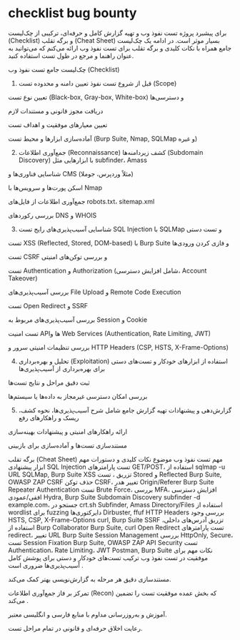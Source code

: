 # checklist bug bounty

برای پیشبرد پروژه تست نفوذ وب و تهیه گزارش کامل و حرفه‌ای، ترکیبی از چک‌لیست (Checklist) و برگه تقلب (Cheat Sheet) بسیار موثر است. در ادامه یک چک‌لیست جامع همراه با نکات کلیدی و برگه تقلب برای تست نفوذ وب ارائه می‌کنم که می‌توانید به عنوان راهنما و مرجع در طول تست استفاده کنید.

چک‌لیست جامع تست نفوذ وب (Checklist)
1. قبل از شروع تست نفوذ
تعیین دامنه و محدوده تست (Scope) 

تعیین نوع تست (Black-box, Gray-box, White-box) و دسترسی‌ها

دریافت مجوز قانونی و مستندات لازم

تعیین معیارهای موفقیت و اهداف تست

آماده‌سازی ابزارها و محیط تست (Burp Suite, Nmap, SQLMap و غیره)

2. جمع‌آوری اطلاعات (Reconnaissance)
کشف زیردامنه‌ها (Subdomain Discovery) با ابزارهایی مثل subfinder، Amass

شناسایی فناوری‌ها و CMS (مثلاً وردپرس، جوملا)

اسکن پورت‌ها و سرویس‌ها با Nmap

جمع‌آوری اطلاعات از فایل‌های robots.txt، sitemap.xml

بررسی رکوردهای DNS و WHOIS

3. شناسایی آسیب‌پذیری‌های رایج
تست SQL Injection با SQLMap و تست دستی

تست XSS (Reflected, Stored, DOM-based) با Burp Suite و فازی کردن ورودی‌ها

تست CSRF و بررسی توکن‌های امنیتی

تست Authentication و Authorization (شامل افزایش دسترسی، Account Takeover)

بررسی آسیب‌پذیری‌های File Upload و Remote Code Execution

تست Open Redirect و SSRF

بررسی آسیب‌پذیری‌های مربوط به Session و Cookie

تست امنیت APIها و Web Services (Authentication, Rate Limiting, JWT) 

بررسی تنظیمات امنیتی سرور و HTTP Headers (CSP, HSTS, X-Frame-Options)

4. تحلیل و بهره‌برداری (Exploitation)
استفاده از ابزارهای خودکار و تست‌های دستی برای بهره‌برداری از آسیب‌پذیری‌ها

ثبت دقیق مراحل و نتایج تست‌ها

بررسی امکان دسترسی غیرمجاز به داده‌ها یا سیستم‌ها

5. گزارش‌دهی و پیشنهادات
تهیه گزارش جامع شامل شرح آسیب‌پذیری‌ها، نحوه کشف، ریسک و راهکارهای رفع 

ارائه راهکارهای امنیتی و پیشنهادات بهینه‌سازی

مستندسازی تست‌ها و آماده‌سازی برای بازبینی

برگه تقلب (Cheat Sheet) مهم تست نفوذ وب
موضوع	نکات کلیدی و دستورات مهم	ابزار پیشنهادی
SQL Injection	تست پارامترهای GET/POST، استفاده از sqlmap -u URL	SQLMap, Burp Suite
XSS	تزریق <script>alert(1)</script>، تست Stored و Reflected	Burp Suite, OWASP ZAP
CSRF	حذف توکن CSRF، تغییر هدر Origin/Referer	Burp Suite Repeater
Authentication	تست Brute Force، بررسی MFA، افزایش دسترسی افقی/عمودی	Hydra, Burp Suite
Subdomain Discovery	subfinder -d example.com، جستجو در crt.sh	Subfinder, Amass
Directory/Files	استفاده از wordlist برای fuzzing دایرکتوری‌ها	Dirbuster, ffuf
HTTP Headers	بررسی وجود HSTS, CSP, X-Frame-Options	curl, Burp Suite
SSRF	تزریق آدرس‌های داخلی، استفاده از Burp Collaborator	Burp Suite, curl
Open Redirect	تست پارامترهای redirect، تغییر URL	Burp Suite
Session Management	بررسی HttpOnly, Secure، تست Session Fixation	Burp Suite, OWASP ZAP
API Security	تست Authentication، Rate Limiting، JWT	Postman, Burp Suite
نکات مهم برای موفقیت در تست نفوذ وب
ترکیب تست‌های خودکار و دستی برای پوشش کامل آسیب‌پذیری‌ها ضروری است .

مستندسازی دقیق هر مرحله به گزارش‌نویسی بهتر کمک می‌کند.

تمرکز بر فاز جمع‌آوری اطلاعات (Recon) که بخش عمده موفقیت تست را تضمین می‌کند .

آموزش و به‌روزرسانی مداوم با منابع فارسی و انگلیسی معتبر.

رعایت اخلاق حرفه‌ای و قانونی در تمام مراحل تست.
